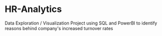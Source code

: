 # HR-Analytics
Data Exploration / Visualization Project using SQL and PowerBI to identify reasons behind company's increased turnover rates
